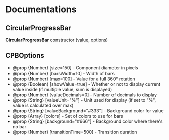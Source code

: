 # Documentations

## CircularProgressBar

**CircularProgressBar** constructor (value, options)



## CPBOptions

 * @prop {Number} [size=150] - Component diameter in pixels
 * @prop {Number} [barsWidth=10] - Width of bars
 * @prop {Number} [max=100] - Value for a full 360° rotation
 * @prop {Boolean} [showValue=true] - Whether or not to display current value inside (if multiple value, sum is displayed)
 * @prop {Number} [valueDecimals=0] - Number of decimals to display
 * @prop {String} [valueUnit="%"] - Unit used for display (if set to "%", value is calculated over max)
 * @prop {String} [valueBackground="#333"] - Background color for value
 * @prop {Array<String>} [colors] - Set of colors to use for bars
 * @prop {String} [background="#666"] - Background color where there's no bar
 * @prop {Number} [transitionTime=500] - Transition duration

